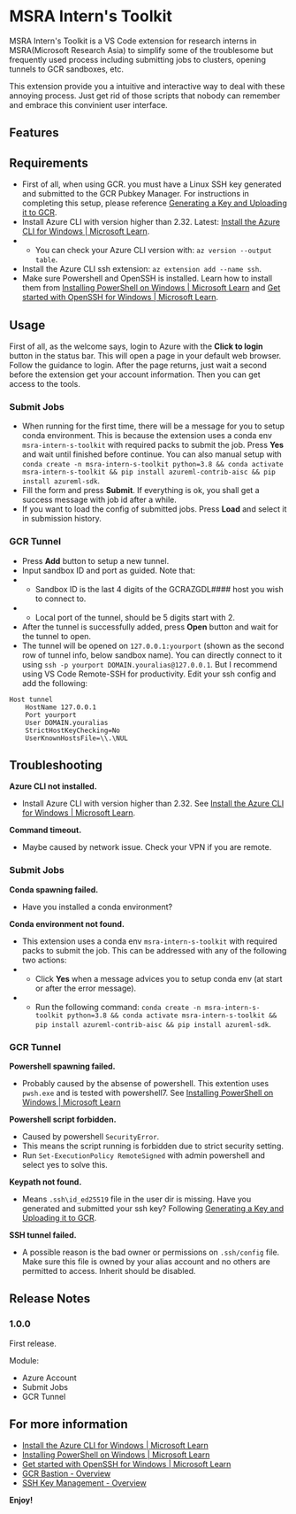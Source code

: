 # MSRA Intern's Toolkit

MSRA Intern's Toolkit is a VS Code extension for research interns in MSRA(Microsoft Research Asia) to simplify some of the troublesome but frequently used process including submitting jobs to clusters, opening tunnels to GCR sandboxes, etc.

This extension provide you a intuitive and interactive way to deal with these annoying process. Just get rid of those scripts that nobody can remember and embrace this convinient user interface.

## Features



## Requirements
* First of all, when using GCR. you must have a Linux SSH key generated and submitted to the GCR Pubkey Manager. For instructions in completing this setup, please reference [Generating a Key and Uploading it to GCR](https://dev.azure.com/msresearch/GCR/_wiki/wikis/GCR.wiki/4099/SSH-Key-Management).
* Install Azure CLI with version higher than 2.32. Latest: [Install the Azure CLI for Windows | Microsoft Learn](https://learn.microsoft.com/en-us/cli/azure/install-azure-cli-windows?tabs=azure-cli).
* * You can check your Azure CLI version with: `az version --output table`.
* Install the Azure CLI ssh extension: `az extension add --name ssh`.
* Make sure Powershell and OpenSSH is installed. Learn how to install them from [Installing PowerShell on Windows | Microsoft Learn](https://learn.microsoft.com/en-us/powershell/scripting/install/installing-powershell-on-windows) and [Get started with OpenSSH for Windows | Microsoft Learn](https://learn.microsoft.com/en-us/windows-server/administration/openssh/openssh_install_firstuse?tabs=gui).

## Usage

First of all, as the welcome says, login to Azure with the **Click to login** button in the status bar. This will open a page in your default web browser. Follow the guidance to login. After the page returns, just wait a second before the extension get your account information. Then you can get access to the tools.

### Submit Jobs

* When running for the first time, there will be a message for you to setup conda environment. This is because the extension uses a conda env `msra-intern-s-toolkit` with required packs to submit the job. Press **Yes** and wait until finished before continue. You can also manual setup with `conda create -n msra-intern-s-toolkit python=3.8 && conda activate msra-intern-s-toolkit && pip install azureml-contrib-aisc && pip install azureml-sdk`.
* Fill the form and press **Submit**. If everything is ok, you shall get a success message with job id after a while.
* If you want to load the config of submitted jobs. Press **Load** and select it in submission history.

### GCR Tunnel
* Press **Add** button to setup a new tunnel.
* Input sandbox ID and port as guided. Note that:
* * Sandbox ID is the last 4 digits of the GCRAZGDL#### host you wish to connect to.
* * Local port of the tunnel, should be 5 digits start with 2.
* After the tunnel is successfully added, press **Open** button and wait for the tunnel to open.
* The tunnel will be opened on `127.0.0.1:yourport` (shown as the second row of tunnel info, below sandbox name). You can directly connect to it using `ssh -p yourport DOMAIN.youralias@127.0.0.1`. But I recommend using VS Code Remote-SSH for productivity. Edit your ssh config and add the following:
```
Host tunnel
    HostName 127.0.0.1
    Port yourport
    User DOMAIN.youralias
    StrictHostKeyChecking=No
    UserKnownHostsFile=\\.\NUL
```

## Troubleshooting

**Azure CLI not installed.**

* Install Azure CLI with version higher than 2.32. See [Install the Azure CLI for Windows | Microsoft Learn](https://learn.microsoft.com/en-us/cli/azure/install-azure-cli-windows?tabs=azure-cli).

**Command timeout.**

* Maybe caused by network issue. Check your VPN if you are remote.

### Submit Jobs

**Conda spawning failed.**

* Have you installed a conda environment?

**Conda environment not found.**

* This extension uses a conda env `msra-intern-s-toolkit` with required packs to submit the job. This can be addressed with any of the following two actions:
* * Click **Yes** when a message advices you to setup conda env (at start or after the error message).
* * Run the following command: `conda create -n msra-intern-s-toolkit python=3.8 && conda activate msra-intern-s-toolkit && pip install azureml-contrib-aisc && pip install azureml-sdk`.

### GCR Tunnel

**Powershell spawning failed.**

* Probably caused by the absense of powershell. This extention uses `pwsh.exe` and is tested with powershell7. See [Installing PowerShell on Windows | Microsoft Learn](https://learn.microsoft.com/en-us/powershell/scripting/install/installing-powershell-on-windows)

**Powershell script forbidden.**

* Caused by powershell `SecurityError`.
* This means the script running is forbidden due to strict security setting.
* Run `Set-ExecutionPolicy RemoteSigned` with admin powershell and select yes to solve this.

**Keypath not found.**

* Means `.ssh\id_ed25519` file in the user dir is missing. Have you generated and submitted your ssh key? Following [Generating a Key and Uploading it to GCR](https://dev.azure.com/msresearch/GCR/_wiki/wikis/GCR.wiki/4099/SSH-Key-Management).

**SSH tunnel failed.**

* A possible reason is the bad owner or permissions on `.ssh/config` file. Make sure this file is owned by your alias account and no others are permitted to access. Inherit should be disabled. 

## Release Notes

### 1.0.0

First release.

Module:
* Azure Account
* Submit Jobs
* GCR Tunnel

## For more information

* [Install the Azure CLI for Windows | Microsoft Learn](https://learn.microsoft.com/en-us/cli/azure/install-azure-cli-windows?tabs=azure-cli)
* [Installing PowerShell on Windows | Microsoft Learn](https://learn.microsoft.com/en-us/powershell/scripting/install/installing-powershell-on-windows)
* [Get started with OpenSSH for Windows | Microsoft Learn](https://learn.microsoft.com/en-us/windows-server/administration/openssh/openssh_install_firstuse?tabs=gui)
* [GCR Bastion - Overview](https://dev.azure.com/msresearch/GCR/_wiki/wikis/GCR.wiki/6627/GCR-Bastion)
* [SSH Key Management - Overview](https://dev.azure.com/msresearch/GCR/_wiki/wikis/GCR.wiki/4099/SSH-Key-Management)

**Enjoy!**
